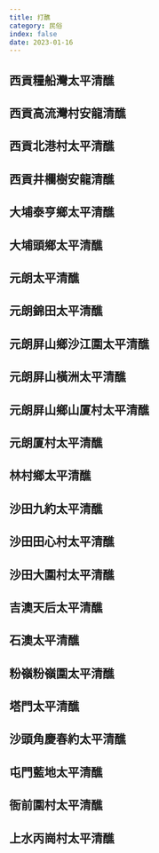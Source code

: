 ```yaml
---
title: 打醮
category: 民俗
index: false
date: 2023-01-16
---
```

## 西貢糧船灣太平清醮
## 西貢高流灣村安龍清醮
## 西貢北港村太平清醮
## 西貢井欄樹安龍清醮
## 大埔泰亨鄉太平清醮
## 大埔頭鄉太平清醮
## 元朗太平清醮
## 元朗錦田太平清醮
## 元朗屏山鄉沙江圍太平清醮
## 元朗屏山橫洲太平清醮
## 元朗屏山鄉山厦村太平清醮
## 元朗厦村太平清醮
## 林村鄉太平清醮
## 沙田九約太平清醮
## 沙田田心村太平清醮
## 沙田大圍村太平清醮
## 吉澳天后太平清醮
## 石澳太平清醮
## 粉嶺粉嶺圍太平清醮
## 塔門太平清醮
## 沙頭角慶春約太平清醮
## 屯門藍地太平清醮
## 衙前圍村太平清醮
## 上水丙崗村太平清醮